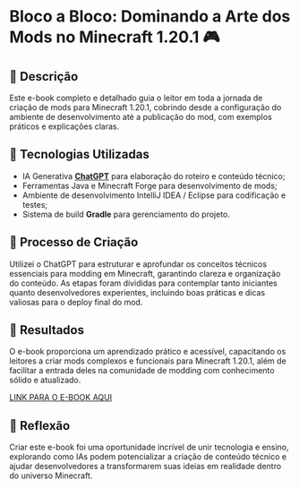 # Bloco a Bloco: Dominando a Arte dos Mods no Minecraft 1.20.1 🎮

## 📒 Descrição
Este e-book completo e detalhado guia o leitor em toda a jornada de criação de mods para Minecraft 1.20.1, cobrindo desde a configuração do ambiente de desenvolvimento até a publicação do mod, com exemplos práticos e explicações claras.

## 🤖 Tecnologias Utilizadas
- IA Generativa **[ChatGPT](https://chat.openai.com)** para elaboração do roteiro e conteúdo técnico;
- Ferramentas Java e Minecraft Forge para desenvolvimento de mods;
- Ambiente de desenvolvimento IntelliJ IDEA / Eclipse para codificação e testes;
- Sistema de build **Gradle** para gerenciamento do projeto.

## 🧐 Processo de Criação
Utilizei o ChatGPT para estruturar e aprofundar os conceitos técnicos essenciais para modding em Minecraft, garantindo clareza e organização do conteúdo. As etapas foram divididas para contemplar tanto iniciantes quanto desenvolvedores experientes, incluindo boas práticas e dicas valiosas para o deploy final do mod.

## 🚀 Resultados
O e-book proporciona um aprendizado prático e acessível, capacitando os leitores a criar mods complexos e funcionais para Minecraft 1.20.1, além de facilitar a entrada deles na comunidade de modding com conhecimento sólido e atualizado.

[LINK PARA O E-BOOK AQUI](https://chatgpt.com/canvas/shared/68377397c9e48191b00c32e699e14b86)

## 💭 Reflexão
Criar este e-book foi uma oportunidade incrível de unir tecnologia e ensino, explorando como IAs podem potencializar a criação de conteúdo técnico e ajudar desenvolvedores a transformarem suas ideias em realidade dentro do universo Minecraft.
